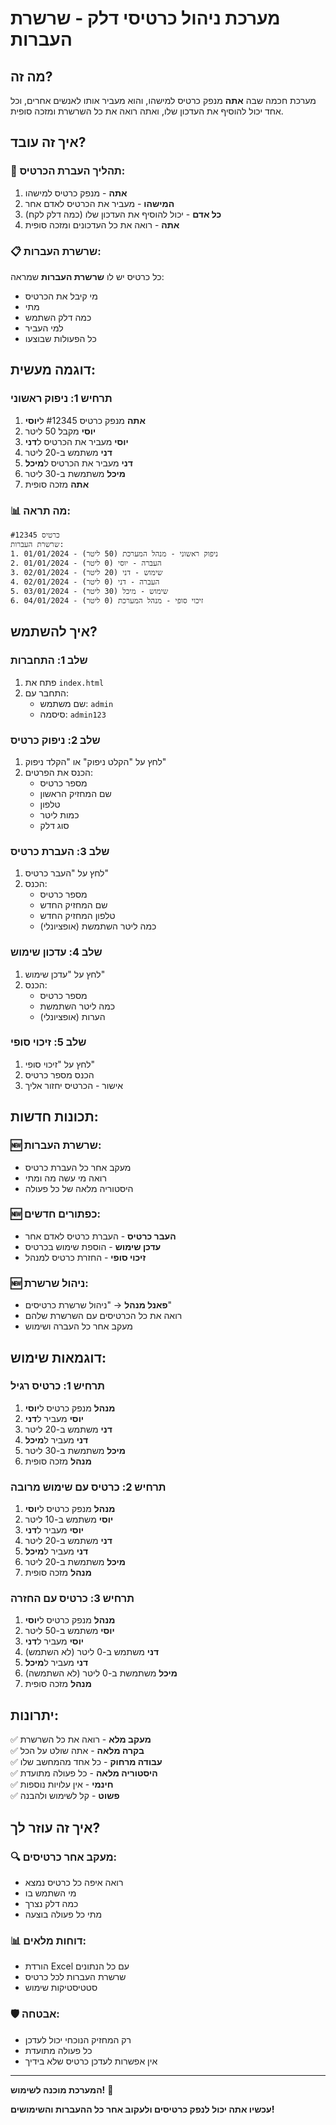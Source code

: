 # מערכת ניהול כרטיסי דלק - שרשרת העברות

## מה זה?

מערכת חכמה שבה **אתה** מנפק כרטיס למישהו, והוא מעביר אותו לאנשים אחרים, וכל אחד יכול להוסיף את העדכון שלו, ואתה רואה את כל השרשרת ומזכה סופית.

## איך זה עובד?

### 🔄 תהליך העברת הכרטיס:

1. **אתה** - מנפק כרטיס למישהו
2. **המישהו** - מעביר את הכרטיס לאדם אחר
3. **כל אדם** - יכול להוסיף את העדכון שלו (כמה דלק לקח)
4. **אתה** - רואה את כל העדכונים ומזכה סופית

### 📋 שרשרת העברות:

כל כרטיס יש לו **שרשרת העברות** שמראה:
- מי קיבל את הכרטיס
- מתי
- כמה דלק השתמש
- למי העביר
- כל הפעולות שבוצעו

## דוגמה מעשית:

### תרחיש 1: ניפוק ראשוני
1. **אתה** מנפק כרטיס #12345 ל**יוסי**
2. **יוסי** מקבל 50 ליטר
3. **יוסי** מעביר את הכרטיס ל**דני**
4. **דני** משתמש ב-20 ליטר
5. **דני** מעביר את הכרטיס ל**מיכל**
6. **מיכל** משתמשת ב-30 ליטר
7. **אתה** מזכה סופית

### 📊 מה תראה:
```
כרטיס #12345
שרשרת העברות:
1. ניפוק ראשוני - מנהל המערכת (50 ליטר) - 01/01/2024
2. העברה - יוסי (0 ליטר) - 01/01/2024
3. שימוש - דני (20 ליטר) - 02/01/2024
4. העברה - דני (0 ליטר) - 02/01/2024
5. שימוש - מיכל (30 ליטר) - 03/01/2024
6. זיכוי סופי - מנהל המערכת (0 ליטר) - 04/01/2024
```

## איך להשתמש?

### שלב 1: התחברות
1. פתח את `index.html`
2. התחבר עם:
   - שם משתמש: `admin`
   - סיסמה: `admin123`

### שלב 2: ניפוק כרטיס
1. לחץ על "הקלט ניפוק" או "הקלד ניפוק"
2. הכנס את הפרטים:
   - מספר כרטיס
   - שם המחזיק הראשון
   - טלפון
   - כמות ליטר
   - סוג דלק

### שלב 3: העברת כרטיס
1. לחץ על "העבר כרטיס"
2. הכנס:
   - מספר כרטיס
   - שם המחזיק החדש
   - טלפון המחזיק החדש
   - כמה ליטר השתמשת (אופציונלי)

### שלב 4: עדכון שימוש
1. לחץ על "עדכן שימוש"
2. הכנס:
   - מספר כרטיס
   - כמה ליטר השתמשת
   - הערות (אופציונלי)

### שלב 5: זיכוי סופי
1. לחץ על "זיכוי סופי"
2. הכנס מספר כרטיס
3. אישור - הכרטיס יחזור אליך

## תכונות חדשות:

### 🆕 שרשרת העברות:
- מעקב אחר כל העברת כרטיס
- רואה מי עשה מה ומתי
- היסטוריה מלאה של כל פעולה

### 🆕 כפתורים חדשים:
- **העבר כרטיס** - העברת כרטיס לאדם אחר
- **עדכן שימוש** - הוספת שימוש בכרטיס
- **זיכוי סופי** - החזרת כרטיס למנהל

### 🆕 ניהול שרשרת:
- **פאנל מנהל** → "ניהול שרשרת כרטיסים"
- רואה את כל הכרטיסים עם השרשרת שלהם
- מעקב אחר כל העברה ושימוש

## דוגמאות שימוש:

### תרחיש 1: כרטיס רגיל
1. **מנהל** מנפק כרטיס ל**יוסי**
2. **יוסי** מעביר ל**דני**
3. **דני** משתמש ב-20 ליטר
4. **דני** מעביר ל**מיכל**
5. **מיכל** משתמשת ב-30 ליטר
6. **מנהל** מזכה סופית

### תרחיש 2: כרטיס עם שימוש מרובה
1. **מנהל** מנפק כרטיס ל**יוסי**
2. **יוסי** משתמש ב-10 ליטר
3. **יוסי** מעביר ל**דני**
4. **דני** משתמש ב-20 ליטר
5. **דני** מעביר ל**מיכל**
6. **מיכל** משתמשת ב-20 ליטר
7. **מנהל** מזכה סופית

### תרחיש 3: כרטיס עם החזרה
1. **מנהל** מנפק כרטיס ל**יוסי**
2. **יוסי** משתמש ב-50 ליטר
3. **יוסי** מעביר ל**דני**
4. **דני** משתמש ב-0 ליטר (לא השתמש)
5. **דני** מעביר ל**מיכל**
6. **מיכל** משתמשת ב-0 ליטר (לא השתמשה)
7. **מנהל** מזכה סופית

## יתרונות:

✅ **מעקב מלא** - רואה את כל השרשרת  
✅ **בקרה מלאה** - אתה שולט על הכל  
✅ **עבודה מרחוק** - כל אחד מהמחשב שלו  
✅ **היסטוריה מלאה** - כל פעולה מתועדת  
✅ **חינמי** - אין עלויות נוספות  
✅ **פשוט** - קל לשימוש ולהבנה  

## איך זה עוזר לך?

### 🔍 מעקב אחר כרטיסים:
- רואה איפה כל כרטיס נמצא
- מי השתמש בו
- כמה דלק נצרך
- מתי כל פעולה בוצעה

### 📊 דוחות מלאים:
- הורדת Excel עם כל הנתונים
- שרשרת העברות לכל כרטיס
- סטטיסטיקות שימוש

### 🛡️ אבטחה:
- רק המחזיק הנוכחי יכול לעדכן
- כל פעולה מתועדת
- אין אפשרות לעדכן כרטיס שלא בידיך

---

**המערכת מוכנה לשימוש!** 🚀

**עכשיו אתה יכול לנפק כרטיסים ולעקוב אחר כל ההעברות והשימושים!**




